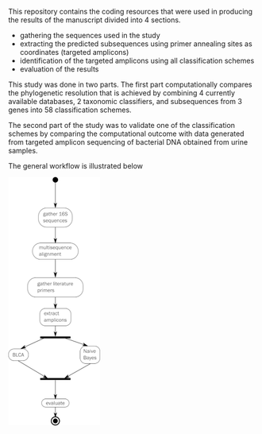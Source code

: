 





This repository contains the coding resources that were used in
producing the results of the manuscript divided into 4 sections.

  - gathering the sequences used in the study  
  - extracting the predicted subsequences using primer annealing sites
    as coordinates (targeted amplicons)  
  - identification of the targeted amplicons using all classification
    schemes  
  - evaluation of the results

This study was done in two parts. The first part computationally
compares the phylogenetic resolution that is achieved by combining 4
currently available databases, 2 taxonomic classifiers, and subsequences
from 3 genes into 58 classification schemes.

The second part of the study was to validate one of the classification
schemes by comparing the computational outcome with data generated from
targeted amplicon sequencing of bacterial DNA obtained from urine
samples.

The general workflow is illustrated below

![](resources/md_files/vsm_only16s_activity.png)
